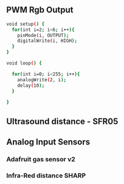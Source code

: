 ## PWM Rgb Output

``` bash
void setup() {
  for(int i=2; i<6; i++){
    pinMode(i, OUTPUT);
    digitalWrite(i, HIGH);
  }
}

void loop() {

  for(int i=0; i<255; i++){
    analogWrite(2, i);
    delay(10);
  }
  
}
```

## Ultrasound distance - SFR05


## Analog Input Sensors

### Adafruit gas sensor v2

### Infra-Red distance SHARP
